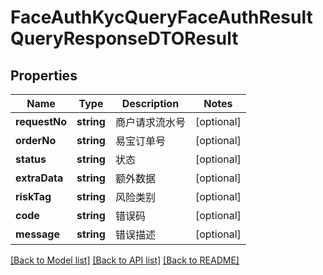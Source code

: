 # FaceAuthKycQueryFaceAuthResultQueryResponseDTOResult

## Properties
Name | Type | Description | Notes
------------ | ------------- | ------------- | -------------
**requestNo** | **string** | 商户请求流水号 | [optional] 
**orderNo** | **string** | 易宝订单号 | [optional] 
**status** | **string** | 状态 | [optional] 
**extraData** | **string** | 额外数据 | [optional] 
**riskTag** | **string** | 风险类别 | [optional] 
**code** | **string** | 错误码 | [optional] 
**message** | **string** | 错误描述 | [optional] 

[[Back to Model list]](../README.md#documentation-for-models) [[Back to API list]](../README.md#documentation-for-api-endpoints) [[Back to README]](../README.md)



